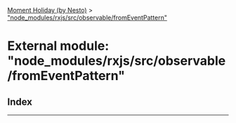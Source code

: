 [Moment Holiday (by Nesto)](../README.md) > ["node_modules/rxjs/src/observable/fromEventPattern"](../modules/_node_modules_rxjs_src_observable_fromeventpattern_.md)

# External module: "node_modules/rxjs/src/observable/fromEventPattern"

## Index

---

